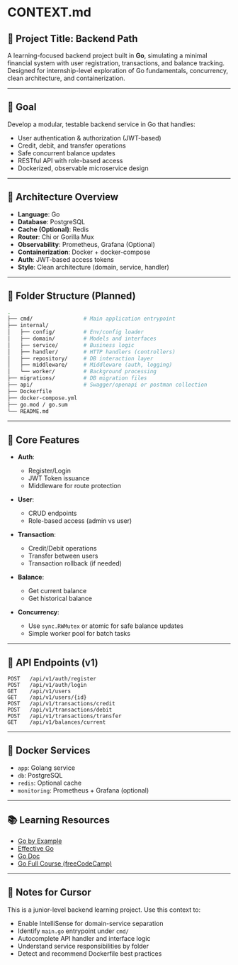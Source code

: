 # CONTEXT.md

## 📌 Project Title: Backend Path

A learning-focused backend project built in **Go**, simulating a minimal financial system with user registration, transactions, and balance tracking. Designed for internship-level exploration of Go fundamentals, concurrency, clean architecture, and containerization.

---

## 🎯 Goal

Develop a modular, testable backend service in Go that handles:

* User authentication & authorization (JWT-based)
* Credit, debit, and transfer operations
* Safe concurrent balance updates
* RESTful API with role-based access
* Dockerized, observable microservice design

---

## 🧱 Architecture Overview

* **Language**: Go
* **Database**: PostgreSQL
* **Cache (Optional)**: Redis
* **Router**: Chi or Gorilla Mux
* **Observability**: Prometheus, Grafana (Optional)
* **Containerization**: Docker + docker-compose
* **Auth**: JWT-based access tokens
* **Style**: Clean architecture (domain, service, handler)

---

## 📂 Folder Structure (Planned)

```bash
.
├── cmd/                # Main application entrypoint
├── internal/
│   ├── config/         # Env/config loader
│   ├── domain/         # Models and interfaces
│   ├── service/        # Business logic
│   ├── handler/        # HTTP handlers (controllers)
│   ├── repository/     # DB interaction layer
│   ├── middleware/     # Middleware (auth, logging)
│   └── worker/         # Background processing
├── migrations/         # DB migration files
├── api/                # Swagger/openapi or postman collection
├── Dockerfile
├── docker-compose.yml
├── go.mod / go.sum
└── README.md
```

---

## 🔐 Core Features

* **Auth**:

  * Register/Login
  * JWT Token issuance
  * Middleware for route protection

* **User**:

  * CRUD endpoints
  * Role-based access (admin vs user)

* **Transaction**:

  * Credit/Debit operations
  * Transfer between users
  * Transaction rollback (if needed)

* **Balance**:

  * Get current balance
  * Get historical balance

* **Concurrency**:

  * Use `sync.RWMutex` or atomic for safe balance updates
  * Simple worker pool for batch tasks

---

## 🔀 API Endpoints (v1)

```http
POST   /api/v1/auth/register
POST   /api/v1/auth/login
GET    /api/v1/users
GET    /api/v1/users/{id}
POST   /api/v1/transactions/credit
POST   /api/v1/transactions/debit
POST   /api/v1/transactions/transfer
GET    /api/v1/balances/current
```

---

## 🐳 Docker Services

* `app`: Golang service
* `db`: PostgreSQL
* `redis`: Optional cache
* `monitoring`: Prometheus + Grafana (optional)

---

## 📚 Learning Resources

* [Go by Example](https://gobyexample.com/)
* [Effective Go](https://go.dev/doc/effective_go)
* [Go Doc](https://go.dev/doc/)
* [Go Full Course (freeCodeCamp)](https://www.youtube.com/watch?v=YzLrWHZa-Kc)

---

## 🚀 Notes for Cursor

This is a junior-level backend learning project. Use this context to:

* Enable IntelliSense for domain-service separation
* Identify `main.go` entrypoint under `cmd/`
* Autocomplete API handler and interface logic
* Understand service responsibilities by folder
* Detect and recommend Dockerfile best practices

